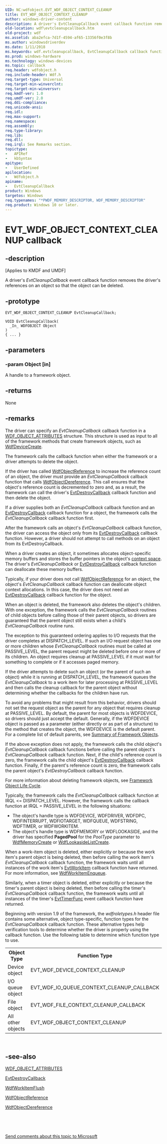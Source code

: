```yaml
---
UID: NC:wdfobject.EVT_WDF_OBJECT_CONTEXT_CLEANUP
title: EVT_WDF_OBJECT_CONTEXT_CLEANUP
author: windows-driver-content
description: A driver's EvtCleanupCallback event callback function removes the driver's references on an object so that the object can be deleted.
old-location: wdf\evtcleanupcallback.htm
old-project: wdf
ms.assetid: aba2efca-7d1f-4594-af65-13356f0e3f8b
ms.author: windowsdriverdev
ms.date: 1/11/2018
ms.keywords: wdf.evtcleanupcallback, EvtCleanupCallback callback function, EvtCleanupCallback, EVT_WDF_OBJECT_CONTEXT_CLEANUP, EVT_WDF_OBJECT_CONTEXT_CLEANUP, wdfobject/EvtCleanupCallback, DFGenObjectRef_aef7bd25-42a4-41d2-9ba1-1b1113159657.xml, kmdf.evtcleanupcallback
ms.prod: windows-hardware
ms.technology: windows-devices
ms.topic: callback
req.header: wdfobject.h
req.include-header: Wdf.h
req.target-type: Universal
req.target-min-winverclnt: 
req.target-min-winversvr: 
req.kmdf-ver: 1.0
req.umdf-ver: 2.0
req.ddi-compliance: 
req.unicode-ansi: 
req.idl: 
req.max-support: 
req.namespace: 
req.assembly: 
req.type-library: 
req.lib: 
req.dll: 
req.irql: See Remarks section.
topictype:
-	APIRef
-	kbSyntax
apitype:
-	UserDefined
apilocation:
-	Wdfobject.h
apiname:
-	EvtCleanupCallback
product: Windows
targetos: Windows
req.typenames: "*PWDF_MEMORY_DESCRIPTOR, WDF_MEMORY_DESCRIPTOR"
req.product: Windows 10 or later.
---
```


# EVT_WDF_OBJECT_CONTEXT_CLEANUP callback


## -description


<p class="CCE_Message">[Applies to KMDF and UMDF]

A driver's <i>EvtCleanupCallback</i> event callback function removes the driver's references on an object so that the object can be deleted.


## -prototype


````
EVT_WDF_OBJECT_CONTEXT_CLEANUP EvtCleanupCallback;

VOID EvtCleanupCallback(
  _In_ WDFOBJECT Object
)
{ ... }
````


## -parameters




### -param Object [in]

A handle to a framework object.


## -returns


None



## -remarks


The driver can specify an <i>EvtCleanupCallback</i> callback function in a <a href="..\wdfobject\ns-wdfobject-_wdf_object_attributes.md">WDF_OBJECT_ATTRIBUTES</a> structure. This structure is used as input to all of the framework methods that create framework objects, such as <a href="..\wdfdevice\nf-wdfdevice-wdfdevicecreate.md">WdfDeviceCreate</a>. 

The framework calls the callback function when either the framework or a driver attempts to delete the object. 

If the driver has called <a href="https://msdn.microsoft.com/library/windows/hardware/ff548758">WdfObjectReference</a> to increase the reference count of an object, the driver must provide an <i>EvtCleanupCallback</i> callback function that calls <a href="https://msdn.microsoft.com/library/windows/hardware/ff548739">WdfObjectDereference</a>. This call ensures that the object's reference count is decremented to zero and, as a result, the framework can call the driver's <a href="..\wdfobject\nc-wdfobject-evt_wdf_object_context_destroy.md">EvtDestroyCallback</a> callback function and then delete the object.

If a driver supplies both an <i>EvtCleanupCallback</i> callback function and an <a href="..\wdfobject\nc-wdfobject-evt_wdf_object_context_destroy.md">EvtDestroyCallback</a> callback function for a object, the framework calls the <i>EvtCleanupCallback</i> callback function first.

After the framework calls an object's <i>EvtCleanupCallback</i> callback function, the driver can access the object only from its <a href="..\wdfobject\nc-wdfobject-evt_wdf_object_context_destroy.md">EvtDestroyCallback</a> callback function. However, a driver should not  attempt to call methods on an object from its EvtDestroyCallback.

When a driver creates an object, it sometimes allocates object-specific memory buffers and stores the buffer pointers in the object's <a href="https://docs.microsoft.com/en-us/windows-hardware/drivers/wdf/framework-object-context-space">context space</a>. The driver's <i>EvtCleanupCallback</i> or <a href="..\wdfobject\nc-wdfobject-evt_wdf_object_context_destroy.md">EvtDestroyCallback</a> callback function can deallocate these memory buffers. 

Typically, if your driver does not call <a href="https://msdn.microsoft.com/library/windows/hardware/ff548758">WdfObjectReference</a> for an object, the object's <i>EvtCleanupCallback</i> callback function can deallocate object context allocations. In this case, the driver does not need an <a href="..\wdfobject\nc-wdfobject-evt_wdf_object_context_destroy.md">EvtDestroyCallback</a> callback function for the object.

When an object is deleted, the framework also deletes the object's children. With one exception, the framework calls the <i>EvtCleanupCallback</i> routines of child objects before calling those of their parent objects, so drivers are guaranteed that the parent object still exists when a child's <i>EvtCleanupCallback</i> routine runs.

The exception to this guaranteed ordering applies to I/O requests that the driver completes at DISPATCH_LEVEL. If such an I/O request object has one or more children whose <i>EvtCleanupCallback</i> routines must be called at PASSIVE_LEVEL, the parent request might be deleted before one or more of its children. An object requires cleanup at PASSIVE_LEVEL if it must wait for something to complete or if it accesses paged memory.

If the driver attempts to delete such an object (or the parent of such an object) while it is running at DISPATCH_LEVEL, the framework queues the <i>EvtCleanupCallback</i> to a work item for later processing at PASSIVE_LEVEL and then calls the cleanup callback for the parent object without determining whether the callbacks for the children have run.

To avoid any problems that might result from this behavior, drivers should not set the request object as the parent for any object that requires cleanup at PASSIVE_LEVEL. By default, the parent for most objects is WDFDEVICE, so drivers should just accept the default. Generally, if the WDFDEVICE object is passed as a parameter (either directly or as part of a structure) to the method that creates the object, the WDFDEVICE is the default parent. For a complete list of default parents, see <a href="https://msdn.microsoft.com/799284a5-91c0-47b0-8f20-75a5f8e2284d">Summary of Framework Objects</a>.



 If the above exception does not apply, the framework calls the child object's <i>EvtCleanupCallback</i> callback functions before calling the parent object's <i>EvtCleanupCallback</i> callback function. Next, if the child's reference count is zero, the framework calls the child object's <a href="..\wdfobject\nc-wdfobject-evt_wdf_object_context_destroy.md">EvtDestroyCallback</a> callback function. Finally, if the parent's reference count is zero, the framework calls the parent object's <i>EvtDestroyCallback</i> callback function.

For more information about deleting framework objects, see <a href="https://msdn.microsoft.com/33efc3a8-ac46-4626-ba0f-beb1eaa9ee47">Framework Object Life Cycle</a>.

Typically, the framework calls the <i>EvtCleanupCallback</i> callback function at IRQL &lt;= DISPATCH_LEVEL. However, the framework calls the callback function at IRQL = PASSIVE_LEVEL in the following situations:
<ul>
<li>
The object's handle type is WDFDEVICE, WDFDRIVER, WDFDPC, WDFINTERRUPT, WDFIOTARGET, WDFQUEUE, WDFSTRING, WDFTIMER, or WDFWORKITEM.

</li>
<li>
The object's handle type is WDFMEMORY or WDFLOOKASIDE, and the driver has specified <b>PagedPool</b> for the <i>PoolType</i> parameter to <a href="..\wdfmemory\nf-wdfmemory-wdfmemorycreate.md">WdfMemoryCreate</a> or <a href="..\wdfmemory\nf-wdfmemory-wdflookasidelistcreate.md">WdfLookasideListCreate</a>.

</li>
</ul>When a work-item object is deleted, either explicitly or because the work item's parent object is being deleted, then before calling the work item's <i>EvtCleanupCallback</i> callback function, the framework waits until all instances of the work item's <a href="https://msdn.microsoft.com/2a2811de-9024-40a8-b8af-b61ca4100218">EvtWorkItem</a> callback function have returned. For more information, see <a href="..\wdfworkitem\nf-wdfworkitem-wdfworkitemenqueue.md">WdfWorkItemEnqueue</a>.

Similarly, when a timer object is deleted, either explicitly or because the timer's parent object is being deleted, then before calling the timer's <i>EvtCleanupCallback</i> callback function, the framework waits until all instances of the timer's <a href="https://msdn.microsoft.com/abe15fd9-620e-4c24-9a82-32d20a7e49cc">EvtTimerFunc</a> event callback function have returned.

Beginning with version 1.9 of the framework, the <i>wdfroletypes.h</i> header file contains some alternative, object type-specific, function types for the <i>EvtCleanupCallback</i> callback function. These alternative types help verification tools to determine whether the driver is properly using the callback function. Use the following table to determine which function type to use.
<table>
<tr>
<th>Object Type</th>
<th>Function Type</th>
</tr>
<tr>
<td>
Device object

</td>
<td>
EVT_WDF_DEVICE_CONTEXT_CLEANUP

</td>
</tr>
<tr>
<td>
I/O queue object

</td>
<td>
EVT_WDF_IO_QUEUE_CONTEXT_CLEANUP_CALLBACK

</td>
</tr>
<tr>
<td>
File object

</td>
<td>
EVT_WDF_FILE_CONTEXT_CLEANUP_CALLBACK

</td>
</tr>
<tr>
<td>
All other objects

</td>
<td>
EVT_WDF_OBJECT_CONTEXT_CLEANUP

</td>
</tr>
</table> 



## -see-also

<a href="..\wdfobject\ns-wdfobject-_wdf_object_attributes.md">WDF_OBJECT_ATTRIBUTES</a>

<a href="..\wdfobject\nc-wdfobject-evt_wdf_object_context_destroy.md">EvtDestroyCallback</a>

<a href="..\wdfworkitem\nf-wdfworkitem-wdfworkitemflush.md">WdfWorkItemFlush</a>

<a href="https://msdn.microsoft.com/library/windows/hardware/ff548758">WdfObjectReference</a>

<a href="https://msdn.microsoft.com/library/windows/hardware/ff548739">WdfObjectDereference</a>

 

 

<a href="mailto:wsddocfb@microsoft.com?subject=Documentation%20feedback [wdf\wdf]:%20EVT_WDF_OBJECT_CONTEXT_CLEANUP callback function%20 RELEASE:%20(1/11/2018)&amp;body=%0A%0APRIVACY STATEMENT%0A%0AWe use your feedback to improve the documentation. We don't use your email address for any other purpose, and we'll remove your email address from our system after the issue that you're reporting is fixed. While we're working to fix this issue, we might send you an email message to ask for more info. Later, we might also send you an email message to let you know that we've addressed your feedback.%0A%0AFor more info about Microsoft's privacy policy, see http://privacy.microsoft.com/en-us/default.aspx." title="Send comments about this topic to Microsoft">Send comments about this topic to Microsoft</a>

